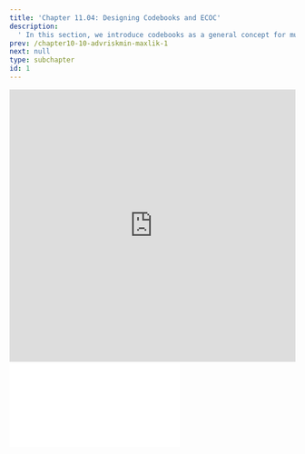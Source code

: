 ```yaml
---
title: 'Chapter 11.04: Designing Codebooks and ECOC'
description:
  ' In this section, we introduce codebooks as a general concept for multiclass to binary reduction. '
prev: /chapter10-10-advriskmin-maxlik-1
next: null
type: subchapter
id: 1
---
```



<!-- Hier jetzt die neuen Links einpflegen -->


<exercise id="1" title="Video Lecture">
<iframe width="100%" height="480" src="https://www.youtube.com/embed/sbT-1XUN3iM" frameborder="0" allow="accelerometer; autoplay; encrypted-media; gyroscope; picture-in-picture" allowfullscreen></iframe>
</exercise>



<exercise id="2" title="Slides">
<object data="pdfs/10/slides-advriskmin-max-likelihood-other.pdf" type="application/pdf" style="width:100%;height:480px">
    <embed src="pdfs/10/slides-advriskmin-max-likelihood-other.pdf" type="application/pdf" />
</object>
</exercise>


